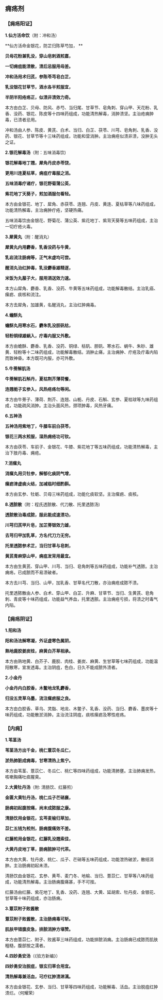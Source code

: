 ## **痈疡剂**

### **【痈疡阳证】**

**1.仙方活命饮**（附：冲和汤）

**仙方活命金银花，防芷归陈草芍加， ** 

**贝母花粉兼乳没，穿山皂刺酒煎嘉，**

**一切痈疽能溃散，溃后忌服用毋差。**

**冲和汤用术归芪，参陈苓芎皂白芷，**

**乳没银花甘草节，酒水各半煎服宜，**

**半阴半阳疮疡正，似溃非溃效力奇。**

本方由白芷、贝母、防风、赤芍、当归尾、甘草节、皂角刺、穿山甲、天花粉、乳香、没药、银花、陈皮等十四味药组成，功能清热解毒，消肿溃坚。主治疮痈肿毒，已溃者忌用。

冲和汤由人参、陈皮、黄芪、白术、当归、白芷、茯苓、川芎、皂角刺、乳香、没药、银花、甘草节等十三味药组成，功能和营消肿。主治痈疮似溃非溃，没肿无头之证。

**2.银花解毒汤**（附：五味消毒饮)

**银花解毒地丁翘，犀角丹皮赤苓饶，**

**更用川连夏枯草，痈疽疔毒服之消。**

**五味消毒疗诸疔，银花野菊蒲公英，**

**紫花地丁天葵子，煎加酒服勿看轻。**

本方由金银花、地丁、犀角、赤茯苓、连翘、丹皮、黄连、夏枯草等八味药组成，功能清热解毒，主治痈肿疔疮，坚硬热痛。

五味消毒饮由金银花、野菊花、蒲公英、紫花地丁、紫背天葵等五味药组成，主治一切疔疮火毒。

**3.犀黄丸**（附：醒消丸）

**犀黄丸内用麝香，乳香没药与牛黄，**

**乳岩流注肠痈等，正气末虚均可尝。**

**醒消丸治红肿毒，乳没麝香雄精逐，**

**米饭为丸菔子大，服用酒送效力速。**

本方山犀角、麝香、乳香、没药、牛黄等五味药组成，功能解毒散结。主治乳癌、瘰疬、痰核和流注。

本方去犀角，加雄黄，名醒消丸，主治红肿痈毒。

**4.蟾酥丸**

**蟾酥丸用寒水石，麝朱乳没胆矾枯，**

**轻粉铜绿雄蜗入，疔毒内服又外敷。**

本方由蟾酥、麝香、乳香、没药、铜绿、枯矾、胆矾、寒水石、蜗牛、朱砂、雄黄、轻粉等十二味药组成，功能解毒散结。消肿止痛，主治痈肿、疔疮及疔毒内陷而致神昏。本方既可内服，亦可外敷。

**5.牛蒡解肌汤**

**牛蒡解肌石斛丹，夏枯荆芥薄荷餐，**

**连翘栀子玄参入，风热疮疡勿等闲。**

本方由牛蒡子、薄荷、荆芥、连翘、山栀、丹皮、石斛、玄参、夏枯球等九味药组成，功能疏风消肿。主治头面风热，颈项肿毒，风热牙痛。

**6.五神汤**

**五神汤用紫地丁，牛膝车前白茯苓，**

**银花三两水煎服，湿热痈疮功可钦。**

本方由茯苓、车前子、金银花、牛膝、紫花地丁等五味药组成，功能清热解毒，主治下肢丹毒、痈疮。

**7.消瘰丸**

**消瘰丸用贝牡参，解郁化痰阴气增，**

**瘰疬津虚痰火结，加减临时细酌斟。**

本方由玄参、牡蛎、贝母三味药组成，功能化痰软坚。主治瘰疬、痰核。

**8.透脓散**（附：程氏透脓散、代刀散、托里透脓汤)

**透脓散治毒成脓，服此能成速溃功，**

**川芎归芪甲片皂，加芷蒡银效力雄，**

**去芎归甲加乳草，方名代刀力无穷。**

**托里透脓参术芷，当归甘草与皂刺，**

**黄芪青麻穿山甲，痈疽发背用最宜。**

本方由生黄芪、穿山甲、川芎、当归、皂角刺等五味药组成，功能补气透脓。主治痈疡，已成脓而不易溃破者。

本方去川芎、当归、山甲，加乳香、甘草名代刀散，亦治痈疮成脓不溃。

托里透脓散由人参、白术、穿山甲、白芷、升麻、甘草节、当归、生黄芪、皂角刺、青皮等十味药组成，功能益气养血，托里透脓。主治痈疮亏损，将溃之时毒气内陷。

### **【痈疡阴证】**

**1.阳和汤**

**阳和汤法解寒凝，外证虚寒色属阴，**

**熟地鹿胶姜炭桂，麻黄白芥草相承。**

本方由熟地黄、白芥子、鹿胶、肉桂、姜炭、麻黄、生甘草等七味药组成，功能温阳散寒，宣发透毒。主治阴疽，色白，日久不能成脓外溃者。

**2.小金丹**

**小金丹内白胶香，木鳖地龙乳麝香，**

**归没五灵草乌墨，流注瘰疬服之良。**

本方由白胶香、草乌、灵脂、地龙、木鳖子、乳香、没药、当归、麝香、墨炭等十味药组成，功能散淤消肿。主治流注阴疽，痰核瘰疬及寒性疮疡。

### **【内痈】**

**1.苇茎汤**

**苇茎汤方出千金，桃仁薏苡冬瓜仁，**

**淤热肺脏成痈毒，甘寒清热上焦宁。**

本方由苇茎、薏苡仁、冬瓜仁、桃仁等四味药组成，功能清肺壅。主治肺痈发热，咳嗽胸痛吐痰腥臭。

**2.大黄牡丹汤**（附: 清肠饮、红藤煎）

**金匮大黄牡丹汤，桃仁瓜子芒硝襄，**

**肠痈初起腹按痛，尚末成脓服之康。**

**清肠饮用金银花，玄芩麦榆归草加，**

**苡仁五钱为煎剂，肠痈腹痛效不差。**

**红藤煎用金银花，红藤乳没翘索佳，**

**大黄丹皮地丁草，肠痈脓肿可代茶。**

本方由大黄、牡丹皮、桃仁、瓜子、芒硝等五味药组成，功能泄热破淤，散结消肿。主治肠痈初起未溃。

清肠饮由金银花、玄参、黄芩、麦门冬、地榆、当归、薏苡仁、甘草等八味药组成，功能清热解毒。主治肠痈腹痛甚，手不可按。

红藤汤由红藤、紫花地丁、乳香、没药、连翘、大黄、延胡索、牡丹皮、金银花、甘草等十味药组成，亦治肠痈。

**3.薏苡附子败酱散**

**薏苡附子败酱散，主治肠痈毒可斩。**

**肌肤甲错腹皮急，排脓消肿方堪赞。**

本方由薏苡仁、附子、败酱草三味药组成，功能排脓消痈。主治肠痈已成脓而肌肤粗糙，腹部按之濡者。

**4.四妙勇安汤**（《验方新编》）

**四妙勇安治脱疽，银玄归草合用宜。**

**清热解毒兼活血，可疗红肿溃淋漓。**

本方由金银花、玄参、当归、甘草等四味药组成，功能解毒、活血。主治脱疽红肿溃烂。（何耀荣）
